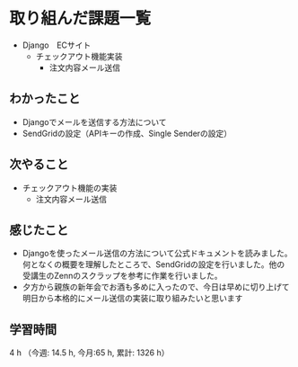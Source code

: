 # 取り組んだ課題一覧
- Django　ECサイト
    - チェックアウト機能実装
        - 注文内容メール送信
## わかったこと
- Djangoでメールを送信する方法について
- SendGridの設定（APIキーの作成、Single Senderの設定）   
    
## 次やること
- チェックアウト機能の実装
    - 注文内容メール送信     

## 感じたこと
- Djangoを使ったメール送信の方法について公式ドキュメントを読みました。何となくの概要を理解したところで、SendGridの設定を行いました。他の受講生のZennのスクラップを参考に作業を行いました。
- 夕方から親族の新年会でお酒も多めに入ったので、今日は早めに切り上げて明日から本格的にメール送信の実装に取り組みたいと思います    

## 学習時間
4 h （今週: 14.5 h, 今月:65 h, 累計: 1326 h）